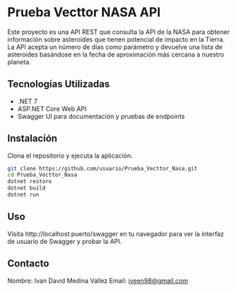 # Prueba Vecttor NASA API

Este proyecto es una API REST que consulta la API de la NASA para obtener información sobre asteroides que tienen potencial de impacto en la Tierra. La API acepta un número de días como parámetro y devuelve una lista de asteroides basándose en la fecha de aproximación más cercana a nuestro planeta.

## Tecnologías Utilizadas

- .NET 7
- ASP.NET Core Web API
- Swagger UI para documentación y pruebas de endpoints

## Instalación

Clona el repositorio y ejecuta la aplicación.

```bash
git clone https://github.com/usuario/Prueba_Vecttor_Nasa.git
cd Prueba_Vecttor_Nasa
dotnet restore
dotnet build
dotnet run
```

## Uso

Visita http://localhost:puerto/swagger en tu navegador para ver la interfaz de usuario de Swagger y probar la API.

## Contacto

Nombre: Ivan David Medina Vallez
Email: iveen98@gmail.com
